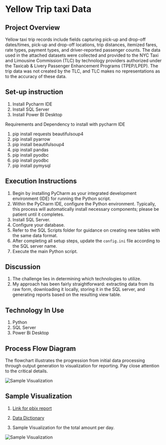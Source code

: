 # Yellow Trip taxi Data


## Project Overview 
Yellow taxi trip records include fields capturing pick-up and drop-off dates/times, 
pick-up and drop-off locations, trip distances, itemized fares, rate types, payment types, 
and driver-reported passenger counts. The data used in the attached datasets were collected 
and provided to the NYC Taxi and Limousine Commission (TLC) by technology providers 
authorized under the Taxicab & Livery Passenger Enhancement Programs (TPEP/LPEP). 
The trip data was not created by the TLC, and TLC makes no representations as to the 
accuracy of these data.

## Set-up instruction 
1. Install Pycharm IDE
2. Install SQL Server
3. Install Power BI Desktop

Requirements and Dependency to install with pycharm IDE
1. pip install requests beautifulsoup4
2. pip install pyarrow
3. pip install beautifulsoup4
4. pip install pandas
5. pip install pyodbc
6. pip install pyodbc
7. pip install pymysql

## Execution Instructions

1. Begin by installing PyCharm as your integrated development environment (IDE) for running the Python script.
2. Within the PyCharm IDE, configure the Python environment. Typically, this process will automatically install necessary components; please be patient until it completes.
3. Install SQL Server.
4. Configure your database.
5. Refer to the SQL Scripts folder for guidance on creating new tables with the same data format.
6. After completing all setup steps, update the `config.ini` file according to the SQL server name.
7. Execute the main Python script.


## Discussion 
1. The challenge lies in determining which technologies to utilize. 
2. My approach has been fairly straightforward: extracting data from its raw form, 
downloading it locally, storing it in the SQL server, and generating reports based on 
the resulting view table.

## Technology In Use 
1. Python
2. SQL Server
3. Power Bi Desktop

## Process Flow Diagram 
The flowchart illustrates the progression
from initial data processing through output generation to visualization for reporting. Pay close attention to the critical details.


![Sample Visualization](file:///C:\Users\Samae\PycharmProjects\pythonProject\yellowtriptaxi\Docs\yellowtrip_processflow.png)


## Sample Visualization

1. [Link for pbix report](file:///C:/Users/Samae/PycharmProjects/pythonProject/yellowtriptaxi/visualization/yellow_trip_data.pbix)

2. [Data Dictionary](file:///C:/Users/Samae/PycharmProjects/pythonProject/yellowtriptaxi/Docs/data_dictionary_trip_records_yellow.pdf)

3. Sample Visualization for the total amount per day. 

![Sample Visualization](file:///C:/Users/Samae/PycharmProjects/pythonProject/yellowtriptaxi/visualization/ttl_amount_per_day.png)
